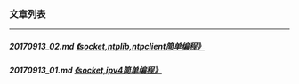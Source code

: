 ### 文章列表
---
##### 20170913_02.md [《socket,ntplib,ntpclient简单编程》](20170913_02.md)
##### 20170913_01.md [《socket,ipv4简单编程》](20170913_01.md)